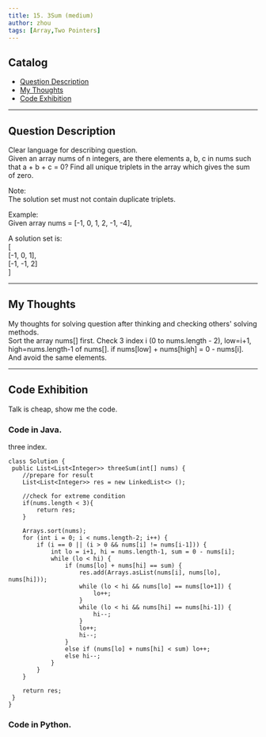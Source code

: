 ```yaml
---
title: 15. 3Sum (medium)                  
author: zhou      
tags: [Array,Two Pointers]          
---
```


       

## Catalog  
+ [Question Description](#partI)
+ [My Thoughts](#partII)
+ [Code Exhibition](#partIII)

----------------------------------

## Question Description
Clear language for describing question.    
Given an array nums of n integers, are there elements a, b, c in nums such that a + b + c = 0? Find all unique triplets in the array which gives the sum of zero.      

Note:     
The solution set must not contain duplicate triplets.     

Example:     
Given array nums = [-1, 0, 1, 2, -1, -4],       

A solution set is:     
[   
  [-1, 0, 1],   
  [-1, -1, 2]   
]    


----------------------------------

## My Thoughts
My thoughts for solving question after thinking and checking others' solving methods.        
Sort the array nums[] first. Check 3 index i (0 to nums.length - 2), low=i+1, high=nums.length-1 of nums[]. if nums[low] + nums[high] = 0 - nums[i]. And avoid the same elements.    







----------------------------------

## Code Exhibition
Talk is cheap, show me the code.    
### Code in Java.     
three index.    

    class Solution {
     public List<List<Integer>> threeSum(int[] nums) {
        //prepare for result
        List<List<Integer>> res = new LinkedList<> ();
        
        //check for extreme condition
        if(nums.length < 3){
            return res;
        }
        
        Arrays.sort(nums);
        for (int i = 0; i < nums.length-2; i++) {
            if (i == 0 || (i > 0 && nums[i] != nums[i-1])) {
                int lo = i+1, hi = nums.length-1, sum = 0 - nums[i];
                while (lo < hi) {
                    if (nums[lo] + nums[hi] == sum) {
                        res.add(Arrays.asList(nums[i], nums[lo], nums[hi]));
                        while (lo < hi && nums[lo] == nums[lo+1]) {
                            lo++;
                        }
                        while (lo < hi && nums[hi] == nums[hi-1]) {
                            hi--;
                        }
                        lo++; 
                        hi--;
                    } 
                    else if (nums[lo] + nums[hi] < sum) lo++;
                    else hi--;
                }
            }
        }
        
        return res;
     }
    }


### Code in Python.   



